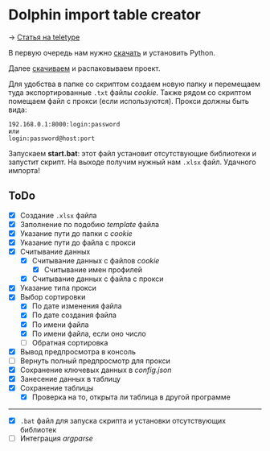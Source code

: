 # Dolphin import table creator
-> [Статья на teletype](https://teletype.in/@alenkimov/dolphin_import_table_creator)

В первую очередь нам нужно [скачать](https://www.python.org/downloads/) и установить Python.

Далее [скачиваем](https://github.com/AlenKimov/dolphin_import_table_creator/archive/refs/heads/main.zip) и распаковываем проект.

Для удобства в папке со скриптом создаем новую папку и перемещаем туда экспортированные `.txt` файлы *cookie*. Также рядом со скриптом помещаем файл с прокси (если используются). Прокси должны быть вида:
```
192.168.0.1:8000:login:password
или
login:password@host:port
```

Запускаем **start.bat**: этот файл установит отсутствующие библиотеки и запустит скрипт. На выходе получим нужный нам `.xlsx` файл. Удачного импорта!

## ToDo
- [x] Создание `.xlsx` файла
- [x] Заполнение по подобию *template* файла
- [x] Указание пути до папки с *cookie*
- [x] Указание пути до файла с прокси
- [x] Считывание данных 
	- [x] Считывание данных с файлов *cookie*
		- [x] Считывание имен профилей
	- [x] Считывание данных с файла с прокси
- [x] Указание типа прокси
- [x] Выбор сортировки
	- [x] По дате изменения файла
	- [x] По дате создания файла
	- [x] По имени файла
	- [x] По имени файла, если оно число
	- [ ] Обратная сортировка
- [x] Вывод предпросмотра в консоль
- [ ] Вернуть полный предпросмотр для прокси
- [x] Сохранение ключевых данных в *config.json*
- [x] Занесение данных в таблицу
- [x] Сохранение таблицы
	- [x] Проверка на то, открыта ли таблица в другой программе
---
- [x] `.bat` файл для запуска скрипта и установки отсутствующих библиотек
- [ ] Интеграция *argparse*

